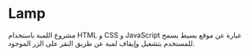 # Lamp
مشروع اللمبة باستخدام HTML و CSS و JavaScript عبارة عن موقع بسيط يسمح للمستخدم بتشغيل وإيقاف لمبة عن طريق النقر على الزر الموجود. 
